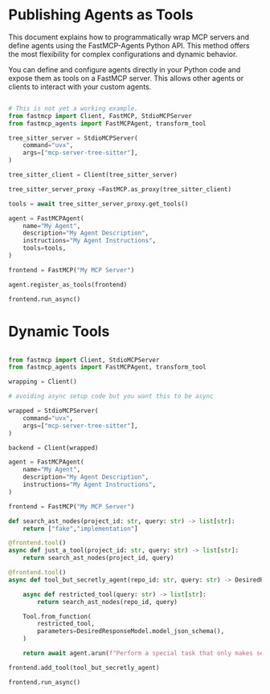

# Publishing Agents as Tools

This document explains how to programmatically wrap MCP servers and define agents using the FastMCP-Agents Python API. This method offers the most flexibility for complex configurations and dynamic behavior.

You can define and configure agents directly in your Python code and expose them as tools on a FastMCP server. This allows other agents or clients to interact with your custom agents.

```python

# This is not yet a working example.
from fastmcp import Client, FastMCP, StdioMCPServer
from fastmcp_agents import FastMCPAgent, transform_tool

tree_sitter_server = StdioMCPServer(
    command="uvx",
    args=["mcp-server-tree-sitter"],
)

tree_sitter_client = Client(tree_sitter_server)

tree_sitter_server_proxy =FastMCP.as_proxy(tree_sitter_client)

tools = await tree_sitter_server_proxy.get_tools()

agent = FastMCPAgent(
    name="My Agent",
    description="My Agent Description",
    instructions="My Agent Instructions",
    tools=tools,
)

frontend = FastMCP("My MCP Server")

agent.register_as_tools(frontend)

frontend.run_async()
```

# Dynamic Tools

```python

from fastmcp import Client, StdioMCPServer
from fastmcp_agents import FastMCPAgent, transform_tool

wrapping = Client()

# avoiding async setup code but you want this to be async

wrapped = StdioMCPServer(
    command="uvx",
    args=["mcp-server-tree-sitter"],
)

backend = Client(wrapped)

agent = FastMCPAgent(
    name="My Agent",
    description="My Agent Description",
    instructions="My Agent Instructions",
)

frontend = FastMCP("My MCP Server")

def search_ast_nodes(project_id: str, query: str) -> list[str]:
    return ["fake","implementation"]

@frontend.tool()
async def just_a_tool(project_id: str, query: str) -> list[str]:
    return search_ast_nodes(project_id, query)

@frontend.tool()
async def tool_but_secretly_agent(repo_id: str, query: str) -> DesiredResponseModel:

    async def restricted_tool(query: str) -> list[str]:
        return search_ast_nodes(repo_id, query)

    Tool.from_function(
        restricted_tool,
        parameters=DesiredResponseModel.model_json_schema(),
    )

    return await agent.arun(f"Perform a special task that only makes sense with these two arguments and a tool: {repo_id} and {query}", tools=[restricted_tool], response_model=DesiredResponseModel)

frontend.add_tool(tool_but_secretly_agent)

frontend.run_async()
```

